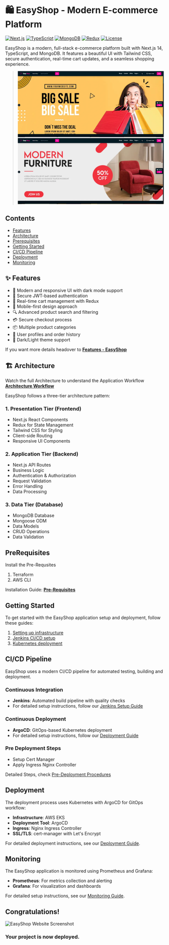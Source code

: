 # 🛍️ EasyShop - Modern E-commerce Platform

[![Next.js](https://img.shields.io/badge/Next.js-14.1.0-black?style=flat-square&logo=next.js)](https://nextjs.org/)
[![TypeScript](https://img.shields.io/badge/TypeScript-5.0.0-blue?style=flat-square&logo=typescript)](https://www.typescriptlang.org/)
[![MongoDB](https://img.shields.io/badge/MongoDB-8.1.1-green?style=flat-square&logo=mongodb)](https://www.mongodb.com/)
[![Redux](https://img.shields.io/badge/Redux-2.2.1-purple?style=flat-square&logo=redux)](https://redux.js.org/)
[![License](https://img.shields.io/badge/License-MIT-yellow.svg)](LICENSE)

EasyShop is a modern, full-stack e-commerce platform built with Next.js 14, TypeScript, and MongoDB. It features a beautiful UI with Tailwind CSS, secure authentication, real-time cart updates, and a seamless shopping experience.

> ![EasyShop UI](./assets/01-easyshop-ui.png)
> ![EasyShop UI](./assets/02-easyshop-ui.png)

## Contents

- [Features](#-features)
- [Architecture](#️-architecture)
- [Prerequisites](#prerequisites)
- [Getting Started](#getting-started)
- [CI/CD Pipeline](#cicd-pipeline)
- [Deployment](#deployment)
- [Monitoring](#monitoring)

## ✨ Features

- 🎨 Modern and responsive UI with dark mode support
- 🔐 Secure JWT-based authentication
- 🛒 Real-time cart management with Redux
- 📱 Mobile-first design approach
- 🔍 Advanced product search and filtering
- 💳 Secure checkout process
- 📦 Multiple product categories
- 👤 User profiles and order history
- 🌙 Dark/Light theme support

If you want more details headover to [**Features - EasyShop**](./docs/01-features.md)

## 🏗️ Architecture

Watch the full Architecture to understand the Application Workflow
[**Architecture Workflow**](./docs/02-about.md)

EasyShop follows a three-tier architecture pattern:

### 1. Presentation Tier (Frontend)
- Next.js React Components
- Redux for State Management
- Tailwind CSS for Styling
- Client-side Routing
- Responsive UI Components

### 2. Application Tier (Backend)
- Next.js API Routes
- Business Logic
- Authentication & Authorization
- Request Validation
- Error Handling
- Data Processing

### 3. Data Tier (Database)
- MongoDB Database
- Mongoose ODM
- Data Models
- CRUD Operations
- Data Validation

## PreRequisites

Install the Pre-Requsites

1. Terraform
2. AWS CLI

Installation Guide: [**Pre-Requisites**](./docs/03-pre-requisites.md)

## Getting Started

To get started with the EasyShop application setup and deployment, follow these guides:

1. [Setting up infrastructure](./docs/03-pre-requisites.md)
2. [Jenkins CI/CD setup](./docs/04-jenkins.md)
3. [Kubernetes deployment](./docs/05-deployment.md)

## CI/CD Pipeline

EasyShop uses a modern CI/CD pipeline for automated testing, building and deployment.

### Continuous Integration

- **Jenkins**: Automated build pipeline with quality checks
- For detailed setup instructions, follow our [Jenkins Setup Guide](./docs/04-jenkins.md)

### Continuous Deployment

- **ArgoCD**: GitOps-based Kubernetes deployment
- For detailed setup instructions, follow our [Deployment Guide](./docs/05-deployment.md)

### Pre Deployment Steps

- Setup Cert Manager
- Apply Ingress Nginx Controller

Detailed Steps, check [Pre-Deployment Procedures](./docs/06-pre-deployment.md)

## Deployment

The deployment process uses Kubernetes with ArgoCD for GitOps workflow:

- **Infrastructure**: AWS EKS
- **Deployment Tool**: ArgoCD
- **Ingress**: Nginx Ingress Controller
- **SSL/TLS**: cert-manager with Let's Encrypt

For detailed deployment instructions, see our [Deployment Guide](./docs/05-deployment.md).

## Monitoring

The EasyShop application is monitored using Prometheus and Grafana:

- **Prometheus**: For metrics collection and alerting
- **Grafana**: For visualization and dashboards

For detailed setup instructions, see our [Monitoring Guide](./docs/07-monitoring.md).

## **Congratulations!** 
![EasyShop Website Screenshot](./public/Deployed.png)

### Your project is now deployed.
